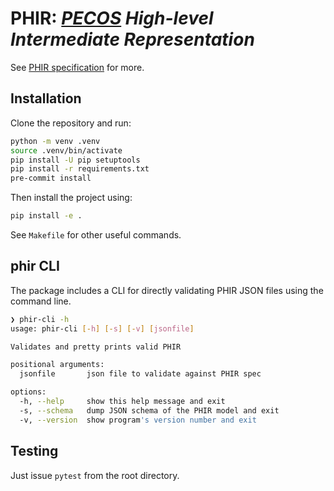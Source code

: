 # PHIR: _[PECOS](https://github.com/PECOS-packages/PECOS) High-level Intermediate Representation_

See [PHIR specification](./phir_spec_qasm.md) for more.

## Installation

Clone the repository and run:

```sh
python -m venv .venv
source .venv/bin/activate
pip install -U pip setuptools
pip install -r requirements.txt
pre-commit install
```

Then install the project using:

```sh
pip install -e .
```

See `Makefile` for other useful commands.

## phir CLI

The package includes a CLI for directly validating PHIR JSON files using the command line.

```sh
❯ phir-cli -h
usage: phir-cli [-h] [-s] [-v] [jsonfile]

Validates and pretty prints valid PHIR

positional arguments:
  jsonfile       json file to validate against PHIR spec

options:
  -h, --help     show this help message and exit
  -s, --schema   dump JSON schema of the PHIR model and exit
  -v, --version  show program's version number and exit
```

## Testing

Just issue `pytest` from the root directory.
